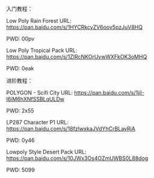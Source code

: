 入门教程：

Low Poly Rain Forest
URL: https://pan.baidu.com/s/1HYCRkcyZV6oov5pzJuV8HQ 

PWD: 00pv 

Low Poly Tropical Pack
URL: https://pan.baidu.com/s/1ZIRcNKOrUvwWXFkOK3oMHQ 

PWD: 0eak 


进阶教程：

POLYGON - Scifi City
URL: https://pan.baidu.com/s/1jiI-I6iM6hXNfSSBLqULDw 

PWD: 2x55 

LP287 Character P1
URL: https://pan.baidu.com/s/18fzIwxkaJVdYhCrBLayRjA 

PWD: 0y46 

Lowpoly Style Desert Pack
URL: https://pan.baidu.com/s/10JWx3Os4OZmUWBS0L88dog 

PWD: 5099 
